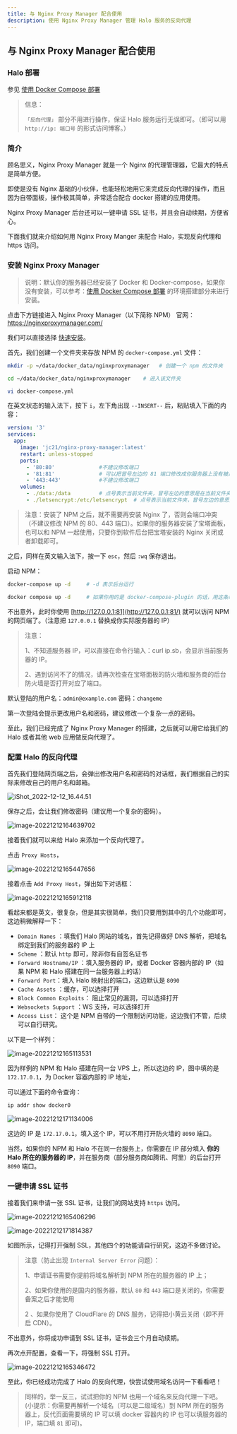 ```yaml
---
title: 与 Nginx Proxy Manager 配合使用
description: 使用 Nginx Proxy Manager 管理 Halo 服务的反向代理
---
```


## 与 Nginx Proxy Manager 配合使用

### Halo 部署

参见 [使用 Docker Compose 部署](https://docs.halo.run/getting-started/install/docker-compose)

> 信息：
>
> `「反向代理」` 部分不用进行操作，保证 Halo 服务运行无误即可。（即可以用 `http://ip: 端口号` 的形式访问博客。）

### 简介

顾名思义，Nginx Proxy Manager 就是一个 Nginx 的代理管理器，它最大的特点是简单方便。

即使是没有 Nginx 基础的小伙伴，也能轻松地用它来完成反向代理的操作，而且因为自带面板，操作极其简单，非常适合配合 docker 搭建的应用使用。

Nginx Proxy Manager 后台还可以一键申请 SSL 证书，并且会自动续期，方便省心。

下面我们就来介绍如何用 Nginx Proxy Manger 来配合 Halo，实现反向代理和 https 访问。

### 安装 Nginx Proxy Manager

> 说明：默认你的服务器已经安装了 Docker 和 Docker-compose，如果你没有安装，可以参考：[使用 Docker Compose 部署](https://docs.halo.run/getting-started/install/docker-compose) 的环境搭建部分来进行安装。

点击下方链接进入 Nginx Proxy Manager（以下简称 NPM） 官网：<https://nginxproxymanager.com/>

我们可以直接选择 [快速安装](https://nginxproxymanager.com/guide/#quick-setup)。

首先，我们创建一个文件夹来存放 NPM 的 `docker-compose.yml` 文件：

```bash
mkdir -p ~/data/docker_data/nginxproxymanager   # 创建一个 npm 的文件夹

cd ~/data/docker_data/nginxproxymanager    # 进入该文件夹

vi docker-compose.yml
```

在英文状态的输入法下，按下 `i`，左下角出现 `--INSERT--` 后，粘贴填入下面的内容：

```yaml
version: '3'
services:
  app:
    image: 'jc21/nginx-proxy-manager:latest'
    restart: unless-stopped
    ports:
      - '80:80'              #不建议修改端口
      - '81:81'              # 可以把冒号左边的 81 端口修改成你服务器上没有被占用的端口
      - '443:443'            #不建议修改端口
    volumes:
      - ./data:/data         # 点号表示当前文件夹，冒号左边的意思是在当前文件夹下创建一个 data 目录，用于存放数据，如果不存在的话，会自动创建
      - ./letsencrypt:/etc/letsencrypt  # 点号表示当前文件夹，冒号左边的意思是在当前文件夹下创建一个 letsencrypt 目录，用于存放证书，如果不存在的话，会自动创建
```

> 注意：安装了 NPM 之后，就不需要再安装 Nginx 了，否则会端口冲突（不建议修改 NPM 的 80、443 端口）。如果你的服务器安装了宝塔面板，也可以和 NPM 一起使用，只要你到软件后台把宝塔安装的 Nginx 关闭或者卸载即可。

之后，同样在英文输入法下，按一下 `esc`，然后 `:wq` 保存退出。

启动 NPM：

```bash
docker-compose up -d     # -d 表示后台运行

docker compose up -d     # 如果你用的是 docker-compose-plugin 的话，用这条命令
```

不出意外，此时你使用 [http://127.0.0.1:81](http://127.0.0.1:81/) 就可以访问 NPM 的网页端了。（注意把 `127.0.0.1` 替换成你实际服务器的 IP）

> 注意：
>
> 1、不知道服务器 IP，可以直接在命令行输入：curl ip.sb，会显示当前服务器的 IP。
>
> 2、遇到访问不了的情况，请再次检查在宝塔面板的防火墙和服务商的后台防火墙是否打开对应了端口。

默认登陆的用户名：`admin@example.com` 密码：`changeme`

第一次登陆会提示更改用户名和密码，建议修改一个复杂一点的密码。

至此，我们已经完成了 Nginx Proxy Manager 的搭建，之后就可以用它给我们的 Halo 或者其他 web 应用做反向代理了。

### 配置 Halo 的反向代理

首先我们登陆网页端之后，会弹出修改用户名和密码的对话框，我们根据自己的实际来修改自己的用户名和邮箱。

![iShot_2022-12-12_16.44.51](https://img.laoda.de/i/2022/12/12/r7qwgr-2.webp)

保存之后，会让我们修改密码（建议用一个复杂的密码）。

![image-20221212164639702](https://img.laoda.de/i/2022/12/12/r88bvl-2.webp)

接着我们就可以来给 Halo 来添加一个反向代理了。

点击 `Proxy Hosts`，

![image-20221212165447656](https://img.laoda.de/i/2022/12/12/rd1a5e-2.webp)

接着点击 `Add Proxy Host`，弹出如下对话框：

![image-20221212165912118](https://img.laoda.de/i/2022/12/12/rftexf-2.webp)

看起来都是英文，很复杂，但是其实很简单，我们只要用到其中的几个功能即可，这边稍微解释一下：

- `Domain Names` ：填我们 Halo 网站的域名，首先记得做好 DNS 解析，把域名绑定到我们的服务器的 IP 上
- `Scheme` ：默认 `http` 即可，除非你有自签名证书
- `Forward Hostname/IP` ：填入服务器的 IP，或者 Docker 容器内部的 IP（如果 NPM 和 Halo 搭建在同一台服务器上的话）
- `Forward Port`：填入 Halo 映射出的端口，这边默认是 `8090`
- `Cache Assets` ：缓存，可以选择打开
- `Block Common Exploits`： 阻止常见的漏洞，可以选择打开
- `Websockets Support` ：WS 支持，可以选择打开
- `Access List`： 这个是 NPM 自带的一个限制访问功能，这边我们不管，后续可以自行研究。

以下是一个样列：

![image-20221212165113531](https://img.laoda.de/i/2022/12/12/rb22bk-2.webp)

因为样例的 NPM 和 Halo 搭建在同一台 VPS 上，所以这边的 IP，图中填的是 `172.17.0.1`，为 Docker 容器内部的 IP 地址，

可以通过下面的命令查询：

```bash
ip addr show docker0
```

![image-20221212171134006](https://img.laoda.de/i/2022/12/12/sawc56-2.webp)

这边的 IP 是 `172.17.0.1`，填入这个 IP，可以不用打开防火墙的 `8090` 端口。

当然，如果你的 NPM 和 Halo 不在同一台服务上，你需要在 IP 部分填入 **你的 Halo 所在的服务器的 IP**，并在服务商（部分服务商如腾讯、阿里）的后台打开 `8090` 端口。

### 一键申请 SSL 证书

接着我们来申请一张 SSL 证书，让我们的网站支持 `https` 访问。

![image-20221212165406296](https://img.laoda.de/i/2022/12/12/rcskzu-2.webp)

![image-20221212171814387](https://img.laoda.de/i/2022/12/12/sey05n-2.webp)

如图所示，记得打开强制 SSL，其他四个的功能请自行研究，这边不多做讨论。

> 注意（防止出现 `Internal Server Error` 问题）：
>
> 1、申请证书需要你提前将域名解析到 NPM 所在的服务器的 IP 上；
>
> 2、如果你使用的是国内的服务器，默认 `80` 和 `443` 端口是关闭的，你需要备案之后才能使用
>
> 2 、如果你使用了 CloudFlare 的 DNS 服务，记得把小黄云关闭（即不开启 CDN）。

不出意外，你将成功申请到 SSL 证书，证书会三个月自动续期。

再次点开配置，查看一下，将强制 SSL 打开。

![image-20221212165346472](https://img.laoda.de/i/2022/12/12/rcfn9x-2.webp)

至此，你已经成功完成了 Halo 的反向代理，快尝试使用域名访问一下看看吧！

> 同样的，举一反三，试试把你的 NPM 也用一个域名来反向代理一下吧。(小提示：你需要再解析一个域名（可以是二级域名）到 NPM 所在的服务器上，反代页面需要填的 IP 可以填 docker 容器内的 IP 也可以填服务器的 IP，端口填 `81` 即可)。
